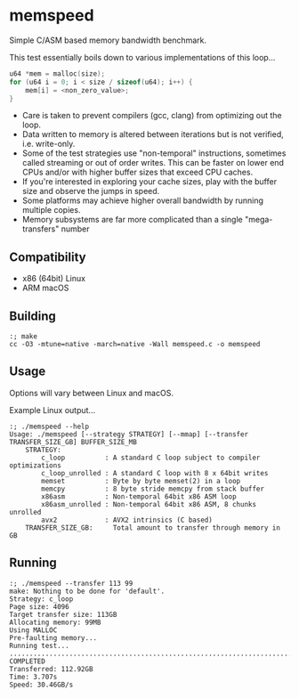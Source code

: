 memspeed
========
Simple C/ASM based memory bandwidth benchmark.

This test essentially boils down to various implementations of this loop...
```c
u64 *mem = malloc(size);
for (u64 i = 0; i < size / sizeof(u64); i++) {
    mem[i] = <non_zero_value>;
}
```

 * Care is taken to prevent compilers (gcc, clang) from optimizing out the loop.
 * Data written to memory is altered between iterations but is not verified, i.e. write-only.
 * Some of the test strategies use "non-temporal" instructions, sometimes called streaming
   or out of order writes.  This can be faster on lower end CPUs and/or with higher buffer sizes
   that exceed CPU caches.
 * If you're interested in exploring your cache sizes, play with the buffer size and observe the
   jumps in speed.
 * Some platforms may achieve higher overall bandwidth by running multiple copies.
 * Memory subsystems are far more complicated than a single "mega-transfers" number


Compatibility
--------
* x86 (64bit) Linux
* ARM macOS


Building
--------
```shell
:; make
cc -O3 -mtune=native -march=native -Wall memspeed.c -o memspeed
```


Usage
--------
Options will vary between Linux and macOS.

Example Linux output...
```
:; ./memspeed --help
Usage: ./memspeed [--strategy STRATEGY] [--mmap] [--transfer TRANSFER_SIZE_GB] BUFFER_SIZE_MB
    STRATEGY:
        c_loop          : A standard C loop subject to compiler optimizations
        c_loop_unrolled : A standard C loop with 8 x 64bit writes
        memset          : Byte by byte memset(2) in a loop
        memcpy          : 8 byte stride memcpy from stack buffer
        x86asm          : Non-temporal 64bit x86 ASM loop
        x86asm_unrolled : Non-temporal 64bit x86 ASM, 8 chunks unrolled
        avx2            : AVX2 intrinsics (C based)
    TRANSFER_SIZE_GB:     Total amount to transfer through memory in GB
```


Running
--------
```
:; ./memspeed --transfer 113 99
make: Nothing to be done for 'default'.
Strategy: c_loop
Page size: 4096
Target transfer size: 113GB
Allocating memory: 99MB
Using MALLOC
Pre-faulting memory...
Running test...
.................................................................................................................
COMPLETED
Transferred: 112.92GB
Time: 3.707s
Speed: 30.46GB/s
```
